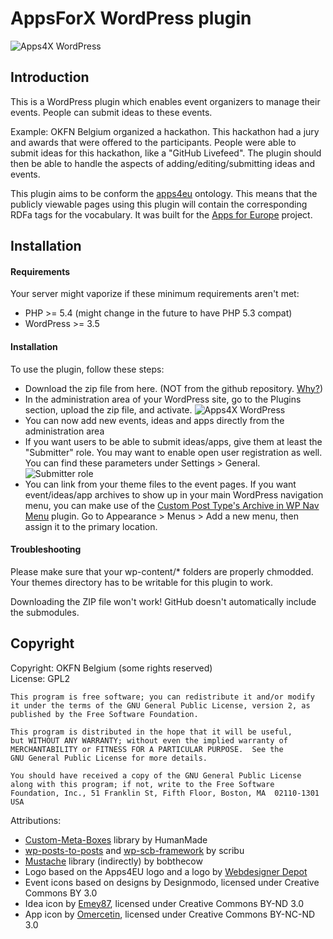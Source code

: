 AppsForX WordPress plugin
=========================

![Apps4X WordPress](../master/meta/wplogo.png)

Introduction
------------

This is a WordPress plugin which enables event organizers to manage their events.
People can submit ideas to these events.

Example: OKFN Belgium organized a hackathon. This hackathon had a jury and awards that were offered to the participants. 
People were able to submit ideas for this hackathon, like a "GitHub Livefeed". 
The plugin should then be able to handle the aspects of adding/editing/submitting ideas and events.

This plugin aims to be conform the [apps4eu](https://github.com/mmlab/apps4eu-vocabulary/) ontology.
This means that the publicly viewable pages using this plugin will contain the corresponding RDFa tags for the vocabulary.
It was built for the [Apps for Europe](http://appsforeurope.eu/) project.

Installation
------------

#### Requirements

Your server might vaporize if these minimum requirements aren't met:
 * PHP >= 5.4 (might change in the future to have PHP 5.3 compat)
 * WordPress >= 3.5

#### Installation

To use the plugin, follow these steps:
 * Download the zip file from here. (NOT from the github repository. [Why?](https://github.com/oSoc13/AppsForX/issues/23))
 * In the administration area of your WordPress site, go to the Plugins section, upload the zip file, and activate.
   ![Apps4X WordPress](../master/meta/install.png)
 * You can now add new events, ideas and apps directly from the administration area
 * If you want users to be able to submit ideas/apps, give them at least the "Submitter" role.
   You may want to enable open user registration as well. You can find these parameters under Settings > General.
   ![Submitter role](http://i.imgur.com/btTboFA.png)
 * You can link from your theme files to the event pages. 
   If you want event/ideas/app archives to show up in your main WordPress navigation menu, you can make use of the [Custom Post Type's Archive in WP Nav Menu](http://wordpress.org/plugins/add-custom-post-types-archive-to-nav-menus/) plugin.
   Go to Appearance > Menus > Add a new menu, then assign it to the primary location.

#### Troubleshooting

Please make sure that your wp-content/* folders are properly chmodded. 
Your themes directory has to be writable for this plugin to work.

Downloading the ZIP file won't work! GitHub doesn't automatically include the submodules.

Copyright
---------

Copyright: OKFN Belgium (some rights reserved)  
License: GPL2

    This program is free software; you can redistribute it and/or modify
    it under the terms of the GNU General Public License, version 2, as 
    published by the Free Software Foundation.
  
    This program is distributed in the hope that it will be useful,
    but WITHOUT ANY WARRANTY; without even the implied warranty of
    MERCHANTABILITY or FITNESS FOR A PARTICULAR PURPOSE.  See the
    GNU General Public License for more details.
  
    You should have received a copy of the GNU General Public License
    along with this program; if not, write to the Free Software
    Foundation, Inc., 51 Franklin St, Fifth Floor, Boston, MA  02110-1301  USA

Attributions:
 * [Custom-Meta-Boxes](https://github.com/humanmade/Custom-Meta-Boxes) library by HumanMade
 * [wp-posts-to-posts](https://github.com/scribu/wp-posts-to-posts) and [wp-scb-framework](https://github.com/scribu/wp-scb-framework) by scribu
 * [Mustache](https://github.com/bobthecow/mustache.php) library (indirectly) by bobthecow
 * Logo based on the Apps4EU logo and a logo by [Webdesigner Depot](http://www.webdesignerdepot.com/)
 * Event icons based on designs by Designmodo, licensed under Creative Commons BY 3.0
 * Idea icon by [Emey87](http://emey87.deviantart.com/), licensed under Creative Commons BY-ND 3.0
 * App icon by [Omercetin](http://omercetin.deviantart.com/), licensed under Creative Commons BY-NC-ND 3.0

